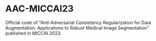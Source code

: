 # AAC-MICCAI23
Official code of "Anti-Adversarial Consistency Regularization for Data Augmentation: Applications to Robust Medical Image Segmentation" published in MICCAI 2023.
